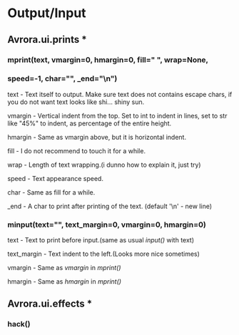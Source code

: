 # Output/Input

## Avrora.ui.prints *
### mprint(text, vmargin=0, hmargin=0, fill=" ", wrap=None,
###		speed=-1, char="",  _end="\n")

text - Text itself to output.
	   Make sure text does not contains escape chars,
	   if you do not want text looks like shi... shiny sun.

vmargin - Vertical indent from the top.
		  Set to int to indent in lines,
		  set to str like "45%" to indent,
		  as percentage of the entire height.

hmargin - Same as vmargin above, but it is
		  horizontal indent.

fill - I do not recommend to touch it for a while.

wrap - Length of text wrapping.(i dunno how to explain it,
		just try)

speed - Text appearance speed.

char - Same as fill for a while.

_end - A char to print after printing of the text.
	   (default '\n' - new line)


### minput(text="", text_margin=0, vmargin=0, hmargin=0)

text - Text to print before input.(same as usual *input()* with text)

text_margin - Text indent to the left.(Looks more nice sometimes)

vmargin - Same as *vmargin* in *mprint()*

hmargin - Same as *hmargin* in *mprint()*


## Avrora.ui.effects *
### hack()
